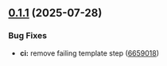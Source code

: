 ## [0.1.1](https://github.com/michaelw/common.itsumi/compare/v0.1.0...v0.1.1) (2025-07-28)


### Bug Fixes

* **ci:** remove failing template step ([6659018](https://github.com/michaelw/common.itsumi/commit/66590189655d971019281422d58e27f3a91e70ad))
